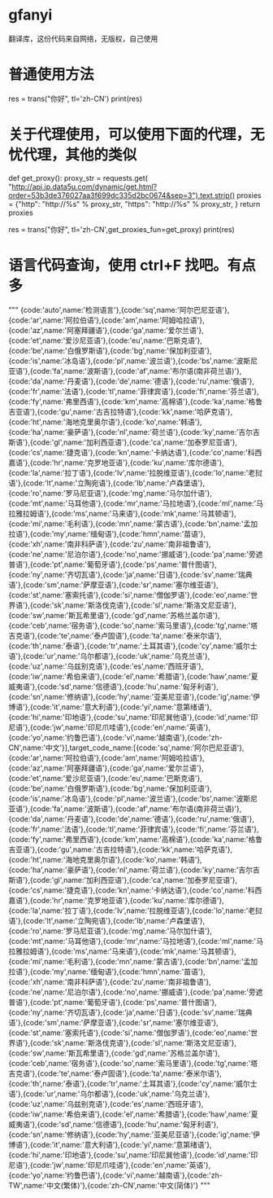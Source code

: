 # gfanyi
翻译库，这份代码来自网络，无版权，自己使用

# 普通使用方法
res = trans("你好", tl='zh-CN')
print(res)

# 关于代理使用，可以使用下面的代理，无忧代理，其他的类似
def get_proxy():
    proxy_str = requests.get(
        "http://api.ip.data5u.com/dynamic/get.html?order=53b3de376027aa3f699dc335d2bc0674&sep=3").text.strip()
    proxies = {"http": "http://%s" % proxy_str,
               "https": "http://%s" % proxy_str, }
    return proxies

res = trans("你好", tl='zh-CN',get_proxies_fun=get_proxy)
print(res)

# 语言代码查询，使用 ctrl+F 找吧。有点多
"""
{code:'auto',name:'检测语言'},{code:'sq',name:'阿尔巴尼亚语'},{code:'ar',name:'阿拉伯语'},{code:'am',name:'阿姆哈拉语'},{code:'az',name:'阿塞拜疆语'},{code:'ga',name:'爱尔兰语'},{code:'et',name:'爱沙尼亚语'},{code:'eu',name:'巴斯克语'},{code:'be',name:'白俄罗斯语'},{code:'bg',name:'保加利亚语'},{code:'is',name:'冰岛语'},{code:'pl',name:'波兰语'},{code:'bs',name:'波斯尼亚语'},{code:'fa',name:'波斯语'},{code:'af',name:'布尔语(南非荷兰语)'},{code:'da',name:'丹麦语'},{code:'de',name:'德语'},{code:'ru',name:'俄语'},{code:'fr',name:'法语'},{code:'tl',name:'菲律宾语'},{code:'fi',name:'芬兰语'},{code:'fy',name:'弗里西语'},{code:'km',name:'高棉语'},{code:'ka',name:'格鲁吉亚语'},{code:'gu',name:'古吉拉特语'},{code:'kk',name:'哈萨克语'},{code:'ht',name:'海地克里奥尔语'},{code:'ko',name:'韩语'},{code:'ha',name:'豪萨语'},{code:'nl',name:'荷兰语'},{code:'ky',name:'吉尔吉斯语'},{code:'gl',name:'加利西亚语'},{code:'ca',name:'加泰罗尼亚语'},{code:'cs',name:'捷克语'},{code:'kn',name:'卡纳达语'},{code:'co',name:'科西嘉语'},{code:'hr',name:'克罗地亚语'},{code:'ku',name:'库尔德语'},{code:'la',name:'拉丁语'},{code:'lv',name:'拉脱维亚语'},{code:'lo',name:'老挝语'},{code:'lt',name:'立陶宛语'},{code:'lb',name:'卢森堡语'},{code:'ro',name:'罗马尼亚语'},{code:'mg',name:'马尔加什语'},{code:'mt',name:'马耳他语'},{code:'mr',name:'马拉地语'},{code:'ml',name:'马拉雅拉姆语'},{code:'ms',name:'马来语'},{code:'mk',name:'马其顿语'},{code:'mi',name:'毛利语'},{code:'mn',name:'蒙古语'},{code:'bn',name:'孟加拉语'},{code:'my',name:'缅甸语'},{code:'hmn',name:'苗语'},{code:'xh',name:'南非科萨语'},{code:'zu',name:'南非祖鲁语'},{code:'ne',name:'尼泊尔语'},{code:'no',name:'挪威语'},{code:'pa',name:'旁遮普语'},{code:'pt',name:'葡萄牙语'},{code:'ps',name:'普什图语'},{code:'ny',name:'齐切瓦语'},{code:'ja',name:'日语'},{code:'sv',name:'瑞典语'},{code:'sm',name:'萨摩亚语'},{code:'sr',name:'塞尔维亚语'},{code:'st',name:'塞索托语'},{code:'si',name:'僧伽罗语'},{code:'eo',name:'世界语'},{code:'sk',name:'斯洛伐克语'},{code:'sl',name:'斯洛文尼亚语'},{code:'sw',name:'斯瓦希里语'},{code:'gd',name:'苏格兰盖尔语'},{code:'ceb',name:'宿务语'},{code:'so',name:'索马里语'},{code:'tg',name:'塔吉克语'},{code:'te',name:'泰卢固语'},{code:'ta',name:'泰米尔语'},{code:'th',name:'泰语'},{code:'tr',name:'土耳其语'},{code:'cy',name:'威尔士语'},{code:'ur',name:'乌尔都语'},{code:'uk',name:'乌克兰语'},{code:'uz',name:'乌兹别克语'},{code:'es',name:'西班牙语'},{code:'iw',name:'希伯来语'},{code:'el',name:'希腊语'},{code:'haw',name:'夏威夷语'},{code:'sd',name:'信德语'},{code:'hu',name:'匈牙利语'},{code:'sn',name:'修纳语'},{code:'hy',name:'亚美尼亚语'},{code:'ig',name:'伊博语'},{code:'it',name:'意大利语'},{code:'yi',name:'意第绪语'},{code:'hi',name:'印地语'},{code:'su',name:'印尼巽他语'},{code:'id',name:'印尼语'},{code:'jw',name:'印尼爪哇语'},{code:'en',name:'英语'},{code:'yo',name:'约鲁巴语'},{code:'vi',name:'越南语'},{code:'zh-CN',name:'中文'}],target_code_name:[{code:'sq',name:'阿尔巴尼亚语'},{code:'ar',name:'阿拉伯语'},{code:'am',name:'阿姆哈拉语'},{code:'az',name:'阿塞拜疆语'},{code:'ga',name:'爱尔兰语'},{code:'et',name:'爱沙尼亚语'},{code:'eu',name:'巴斯克语'},{code:'be',name:'白俄罗斯语'},{code:'bg',name:'保加利亚语'},{code:'is',name:'冰岛语'},{code:'pl',name:'波兰语'},{code:'bs',name:'波斯尼亚语'},{code:'fa',name:'波斯语'},{code:'af',name:'布尔语(南非荷兰语)'},{code:'da',name:'丹麦语'},{code:'de',name:'德语'},{code:'ru',name:'俄语'},{code:'fr',name:'法语'},{code:'tl',name:'菲律宾语'},{code:'fi',name:'芬兰语'},{code:'fy',name:'弗里西语'},{code:'km',name:'高棉语'},{code:'ka',name:'格鲁吉亚语'},{code:'gu',name:'古吉拉特语'},{code:'kk',name:'哈萨克语'},{code:'ht',name:'海地克里奥尔语'},{code:'ko',name:'韩语'},{code:'ha',name:'豪萨语'},{code:'nl',name:'荷兰语'},{code:'ky',name:'吉尔吉斯语'},{code:'gl',name:'加利西亚语'},{code:'ca',name:'加泰罗尼亚语'},{code:'cs',name:'捷克语'},{code:'kn',name:'卡纳达语'},{code:'co',name:'科西嘉语'},{code:'hr',name:'克罗地亚语'},{code:'ku',name:'库尔德语'},{code:'la',name:'拉丁语'},{code:'lv',name:'拉脱维亚语'},{code:'lo',name:'老挝语'},{code:'lt',name:'立陶宛语'},{code:'lb',name:'卢森堡语'},{code:'ro',name:'罗马尼亚语'},{code:'mg',name:'马尔加什语'},{code:'mt',name:'马耳他语'},{code:'mr',name:'马拉地语'},{code:'ml',name:'马拉雅拉姆语'},{code:'ms',name:'马来语'},{code:'mk',name:'马其顿语'},{code:'mi',name:'毛利语'},{code:'mn',name:'蒙古语'},{code:'bn',name:'孟加拉语'},{code:'my',name:'缅甸语'},{code:'hmn',name:'苗语'},{code:'xh',name:'南非科萨语'},{code:'zu',name:'南非祖鲁语'},{code:'ne',name:'尼泊尔语'},{code:'no',name:'挪威语'},{code:'pa',name:'旁遮普语'},{code:'pt',name:'葡萄牙语'},{code:'ps',name:'普什图语'},{code:'ny',name:'齐切瓦语'},{code:'ja',name:'日语'},{code:'sv',name:'瑞典语'},{code:'sm',name:'萨摩亚语'},{code:'sr',name:'塞尔维亚语'},{code:'st',name:'塞索托语'},{code:'si',name:'僧伽罗语'},{code:'eo',name:'世界语'},{code:'sk',name:'斯洛伐克语'},{code:'sl',name:'斯洛文尼亚语'},{code:'sw',name:'斯瓦希里语'},{code:'gd',name:'苏格兰盖尔语'},{code:'ceb',name:'宿务语'},{code:'so',name:'索马里语'},{code:'tg',name:'塔吉克语'},{code:'te',name:'泰卢固语'},{code:'ta',name:'泰米尔语'},{code:'th',name:'泰语'},{code:'tr',name:'土耳其语'},{code:'cy',name:'威尔士语'},{code:'ur',name:'乌尔都语'},{code:'uk',name:'乌克兰语'},{code:'uz',name:'乌兹别克语'},{code:'es',name:'西班牙语'},{code:'iw',name:'希伯来语'},{code:'el',name:'希腊语'},{code:'haw',name:'夏威夷语'},{code:'sd',name:'信德语'},{code:'hu',name:'匈牙利语'},{code:'sn',name:'修纳语'},{code:'hy',name:'亚美尼亚语'},{code:'ig',name:'伊博语'},{code:'it',name:'意大利语'},{code:'yi',name:'意第绪语'},{code:'hi',name:'印地语'},{code:'su',name:'印尼巽他语'},{code:'id',name:'印尼语'},{code:'jw',name:'印尼爪哇语'},{code:'en',name:'英语'},{code:'yo',name:'约鲁巴语'},{code:'vi',name:'越南语'},{code:'zh-TW',name:'中文(繁体)'},{code:'zh-CN',name:'中文(简体)'}
"""
